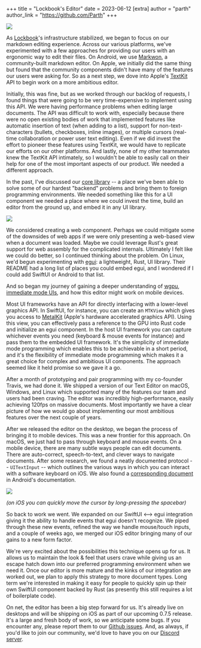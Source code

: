 +++
title = "Lockbook's Editor"
date = 2023-06-12
[extra]
author = "parth"
author_link = "https://github.com/Parth"
+++



[![](https://substackcdn.com/image/fetch/w_1456,c_limit,f_auto,q_auto:good,fl_progressive:steep/https%3A%2F%2Fsubstack-post-media.s3.amazonaws.com%2Fpublic%2Fimages%2Fa916acc9-8271-495e-b20c-ae853d06a34f_2000x1500.png)](https://substackcdn.com/image/fetch/f_auto,q_auto:good,fl_progressive:steep/https%3A%2F%2Fsubstack-post-media.s3.amazonaws.com%2Fpublic%2Fimages%2Fa916acc9-8271-495e-b20c-ae853d06a34f_2000x1500.png)

As [Lockbook](https://parth.cafe/p/introducing-lockbook)'s infrastructure stabilized, we began to focus on our markdown editing experience. Across our various platforms, we've experimented with a few approaches for providing our users with an ergonomic way to edit their files. On Android, we use [Markwon](https://github.com/noties/Markwon), a community-built markdown editor. On Apple, we initially did the same thing but found that the community components didn't have many of the features our users were asking for. So as a next step, we dove into Apple's [TextKit](https://developer.apple.com/documentation/appkit/textkit) API to begin work on a more ambitious editor.

Initially, this was fine, but as we worked through our backlog of requests, I found things that were going to be very time-expensive to implement using this API. We were having performance problems when editing large documents. The API was difficult to work with, especially because there were no open existing bodies of work that implemented features like automatic insertion of text (when adding to a list), support for non-text-characters (bullets, checkboxes, inline images), or multiple cursors (real-time collaboration or power user text editing). Even if we did invest the effort to pioneer these features using TextKit, we would have to replicate our efforts on our other platforms. And lastly, none of my other teammates knew the TextKit API intimately, so I wouldn't be able to easily call on their help for one of the most important aspects of our product. We needed a different approach.

In the past, I've discussed our [core library](https://parth.cafe/p/why-lockbook-chose-rust) \-- a place we've been able to solve some of our hardest "backend" problems and bring them to foreign programming environments. We needed something like this for a UI component we needed a place where we could invest the time, build an editor from the ground up, and embed it in any UI library.

[![](https://substackcdn.com/image/fetch/w_1456,c_limit,f_auto,q_auto:good,fl_progressive:steep/https%3A%2F%2Fsubstack-post-media.s3.amazonaws.com%2Fpublic%2Fimages%2F31cca6aa-cf31-4f08-9a9e-f440fb533048_3000x2000.png)](https://substackcdn.com/image/fetch/f_auto,q_auto:good,fl_progressive:steep/https%3A%2F%2Fsubstack-post-media.s3.amazonaws.com%2Fpublic%2Fimages%2F31cca6aa-cf31-4f08-9a9e-f440fb533048_3000x2000.png)

We considered creating a web component. Perhaps we could mitigate some of the downsides of web apps if we were only presenting a web-based view when a document was loaded. Maybe we could leverage Rust's great support for web assembly for the complicated internals. Ultimately I felt like we could do better, so I continued thinking about the problem. On Linux, we'd begun experimenting with [egui](https://github.com/emilk/egui): a lightweight, Rust, UI library. Their README had a long list of places you could embed egui, and I wondered if I could add SwiftUI or Android to that list.

And so began my journey of gaining a deeper understanding of [wgpu](https://wgpu.rs/), [immediate mode UIs](https://eliasnaur.com/blog/immediate-mode-gui-programming), and how this editor might work on mobile devices.

Most UI frameworks have an API for directly interfacing with a lower-level graphics API. In SwiftUI, for instance, you can create an `MTKView` which gives you access to [MetalKit](https://developer.apple.com/documentation/metalkit) (Apple's hardware accelerated graphics API). Using this view, you can effectively pass a reference to the GPU into Rust code and initialize an egui component. In the host UI framework you can capture whichever events you need (keyboard & mouse events for instance) and pass them to the embedded UI framework. It's the simplicity of immediate mode programming which enables this to be achievable in a short period, and it's the flexibility of immediate mode programming which makes it a great choice for complex and ambitious UI components. The approach seemed like it held promise so we gave it a go.

After a month of prototyping and pair programming with my co-founder Travis, we had done it. We shipped a version of our Text Editor on macOS, Windows, and Linux which supported many of the features our team and users had been craving. The editor was incredibly high-performance, easily achieving 120fps on massive documents. Most importantly we have a clear picture of how we would go about implementing our most ambitious features over the next couple of years.

After we released the editor on the desktop, we began the process of bringing it to mobile devices. This was a new frontier for this approach. On macOS, we just had to pass through keyboard and mouse events. On a mobile device, there are many subtle ways people can edit documents. There are auto-correct, speech-to-text, and clever ways to navigate documents. After some research, we found a neatly documented protocol -- `UITextInput` \-- which outlines the various ways in which you can interact with a software keyboard on iOS. We also found a [corresponding document](https://developer.android.com/reference/android/view/inputmethod/InputMethodManager) in Android's documentation.

[![](https://substackcdn.com/image/fetch/w_1456,c_limit,f_auto,q_auto:good,fl_progressive:steep/https%3A%2F%2Fsubstack-post-media.s3.amazonaws.com%2Fpublic%2Fimages%2F5308aaf8-09b9-440e-802b-209b32204490_600x1300.gif)](https://substackcdn.com/image/fetch/f_auto,q_auto:good,fl_progressive:steep/https%3A%2F%2Fsubstack-post-media.s3.amazonaws.com%2Fpublic%2Fimages%2F5308aaf8-09b9-440e-802b-209b32204490_600x1300.gif)

 _(on iOS you can quickly move the cursor by long-pressing the spacebar)_

So back to work we went. We expanded on our SwiftUI <\--> egui integration giving it the ability to handle events that egui doesn't recognize. We piped through these new events, refined the way we handle mouse/touch inputs, and a couple of weeks ago, we merged our iOS editor bringing many of our gains to a new form factor.

We're very excited about the possibilities this technique opens up for us. It allows us to maintain the look & feel that users crave while giving us an escape hatch down into our preferred programming environment when we need it. Once our editor is more mature and the kinks of our integration are worked out, we plan to apply this strategy to more document types. Long term we're interested in making it easy for people to quickly spin up their own SwiftUI component backed by Rust (as presently this still requires a lot of boilerplate code).

On net, the editor has been a big step forward for us. It's already live on desktops and will be shipping on iOS as part of our upcoming 0.7.5 release. It's a large and fresh body of work, so we anticipate some bugs. If you encounter any, please report them to our [Github issues](https://github.com/lockbook/lockbook/issues). And, as always, if you'd like to join our community, we'd love to have you on our [Discord server](https://discord.gg/lockbook).
